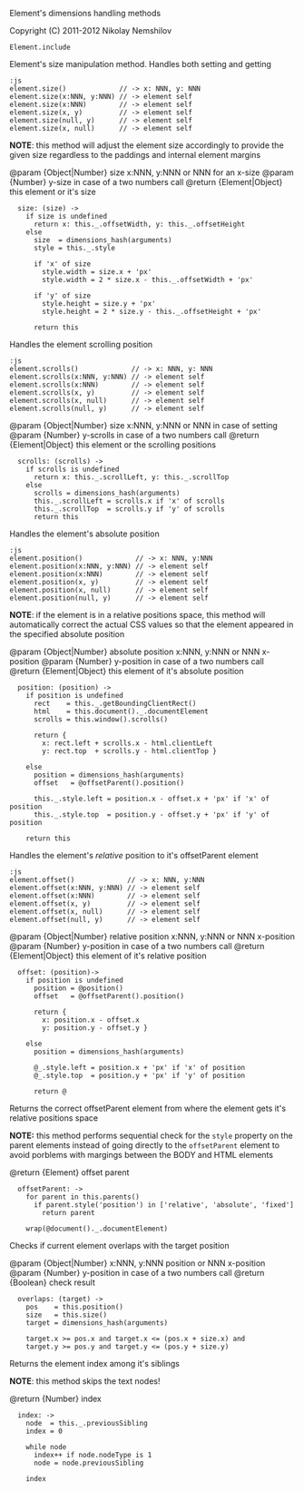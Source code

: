 Element's dimensions handling methods

Copyright (C) 2011-2012 Nikolay Nemshilov

```coffee-aside
Element.include
```

Element's size manipulation method. Handles both
setting and getting

    :js
    element.size()             // -> x: NNN, y: NNN
    element.size(x:NNN, y:NNN) // -> element self
    element.size(x:NNN)        // -> element self
    element.size(x, y)         // -> element self
    element.size(null, y)      // -> element self
    element.size(x, null)      // -> element self

__NOTE__: this method will adjust the element size
      accordingly to provide the given size regardless
      to the paddings and internal element margins

@param {Object|Number} size x:NNN, y:NNN or NNN for an x-size
@param {Number} y-size in case of a two numbers call
@return {Element|Object} this element or it's size

```coffee-aside
  size: (size) ->
    if size is undefined
      return x: this._.offsetWidth, y: this._.offsetHeight
    else
      size  = dimensions_hash(arguments)
      style = this._.style

      if 'x' of size
        style.width = size.x + 'px'
        style.width = 2 * size.x - this._.offsetWidth + 'px'

      if 'y' of size
        style.height = size.y + 'px'
        style.height = 2 * size.y - this._.offsetHeight + 'px'

      return this
```

Handles the element scrolling position

    :js
    element.scrolls()             // -> x: NNN, y: NNN
    element.scrolls(x:NNN, y:NNN) // -> element self
    element.scrolls(x:NNN)        // -> element self
    element.scrolls(x, y)         // -> element self
    element.scrolls(x, null)      // -> element self
    element.scrolls(null, y)      // -> element self

@param {Object|Number} size x:NNN, y:NNN or NNN in case of setting
@param {Number} y-scrolls in case of a two numbers call
@return {Element|Object} this element or the scrolling positions

```coffee-aside
  scrolls: (scrolls) ->
    if scrolls is undefined
      return x: this._.scrollLeft, y: this._.scrollTop
    else
      scrolls = dimensions_hash(arguments)
      this._.scrollLeft = scrolls.x if 'x' of scrolls
      this._.scrollTop  = scrolls.y if 'y' of scrolls
      return this
```

Handles the element's absolute position

    :js
    element.position()             // -> x: NNN, y:NNN
    element.position(x:NNN, y:NNN) // -> element self
    element.position(x:NNN)        // -> element self
    element.position(x, y)         // -> element self
    element.position(x, null)      // -> element self
    element.position(null, y)      // -> element self

__NOTE__: if the element is in a relative positions space, this method
          will automatically correct the actual CSS values so that the
          element appeared in the specified absolute position

@param {Object|Number} absolute position x:NNN, y:NNN or NNN x-position
@param {Number} y-position in case of a two numbers call
@return {Element|Object} this element of it's absolute position

```coffee-aside
  position: (position) ->
    if position is undefined
      rect    = this._.getBoundingClientRect()
      html    = this.document()._.documentElement
      scrolls = this.window().scrolls()

      return {
        x: rect.left + scrolls.x - html.clientLeft
        y: rect.top  + scrolls.y - html.clientTop }

    else
      position = dimensions_hash(arguments)
      offset   = @offsetParent().position()

      this._.style.left = position.x - offset.x + 'px' if 'x' of position
      this._.style.top  = position.y - offset.y + 'px' if 'y' of position

    return this
```

Handles the element's _relative_ position to it's offsetParent element

    :js
    element.offset()             // -> x: NNN, y:NNN
    element.offset(x:NNN, y:NNN) // -> element self
    element.offset(x:NNN)        // -> element self
    element.offset(x, y)         // -> element self
    element.offset(x, null)      // -> element self
    element.offset(null, y)      // -> element self

@param {Object|Number} relative position x:NNN, y:NNN or NNN x-position
@param {Number} y-position in case of a two numbers call
@return {Element|Object} this element of it's relative position

```coffee-aside
  offset: (position)->
    if position is undefined
      position = @position()
      offset   = @offsetParent().position()

      return {
        x: position.x - offset.x
        y: position.y - offset.y }

    else
      position = dimensions_hash(arguments)

      @_.style.left = position.x + 'px' if 'x' of position
      @_.style.top  = position.y + 'px' if 'y' of position

      return @
```

Returns the correct offsetParent element from where the element
gets it's relative positions space

__NOTE:__ this method performs sequential check for the `style`
property on the parent elements instead of going directly to
the `offsetParent` element to avoid porblems with margings
between the BODY and HTML elements

@return {Element} offset parent

```coffee-aside
  offsetParent: ->
    for parent in this.parents()
      if parent.style('position') in ['relative', 'absolute', 'fixed']
        return parent

    wrap(@document()._.documentElement)
```

Checks if current element overlaps with the target position

@param {Object|Number} x:NNN, y:NNN position or NNN x-position
@param {Number} y-position in case of a two numbers call
@return {Boolean} check result

```coffee-aside
  overlaps: (target) ->
    pos    = this.position()
    size   = this.size()
    target = dimensions_hash(arguments)

    target.x >= pos.x and target.x <= (pos.x + size.x) and
    target.y >= pos.y and target.y <= (pos.y + size.y)
```

Returns the element index among it's siblings

__NOTE__: this method skips the text nodes!

@return {Number} index

```coffee-aside
  index: ->
    node  = this._.previousSibling
    index = 0

    while node
      index++ if node.nodeType is 1
      node = node.previousSibling

    index
```
